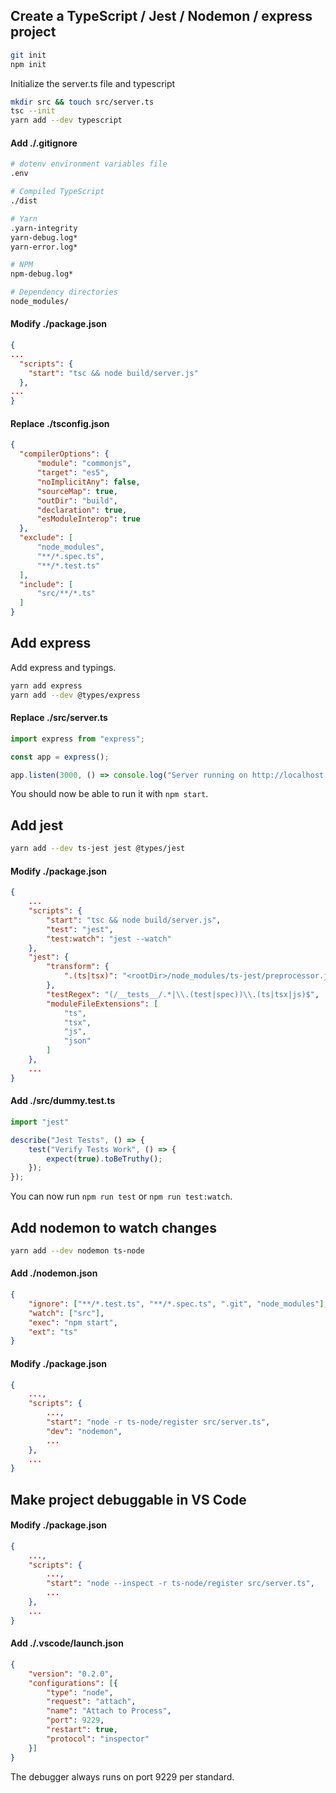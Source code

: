 ## Create a TypeScript / Jest / Nodemon / express project

```bash
git init
npm init
```

Initialize the server.ts file and typescript

```bash
mkdir src && touch src/server.ts
tsc --init
yarn add --dev typescript
```

#### Add ./.gitignore

```bash
# dotenv environment variables file
.env

# Compiled TypeScript
./dist

# Yarn
.yarn-integrity
yarn-debug.log*
yarn-error.log*

# NPM
npm-debug.log*

# Dependency directories
node_modules/
```

#### Modify ./package.json

```json
{
...
  "scripts": {
    "start": "tsc && node build/server.js"
  },
...
}
```

#### Replace ./tsconfig.json

```json
{
  "compilerOptions": {
      "module": "commonjs",
      "target": "es5",
      "noImplicitAny": false,
      "sourceMap": true,
      "outDir": "build",
      "declaration": true,
      "esModuleInterop": true
  },
  "exclude": [
      "node_modules",
      "**/*.spec.ts",
      "**/*.test.ts"
  ],
  "include": [
      "src/**/*.ts"
  ]
}
```

## Add express

Add express and typings.

```bash
yarn add express
yarn add --dev @types/express
```

#### Replace ./src/server.ts

```ts
import express from "express";

const app = express();

app.listen(3000, () => console.log("Server running on http://localhost:3000"));
```

You should now be able to run it with `npm start`.

## Add jest

```bash
yarn add --dev ts-jest jest @types/jest
```

#### Modify ./package.json

```json
{
	...
	"scripts": {
		"start": "tsc && node build/server.js",
		"test": "jest",
		"test:watch": "jest --watch"
	},
	"jest": {
		"transform": {
			".(ts|tsx)": "<rootDir>/node_modules/ts-jest/preprocessor.js"
		},
		"testRegex": "(/__tests__/.*|\\.(test|spec))\\.(ts|tsx|js)$",
		"moduleFileExtensions": [
			"ts",
			"tsx",
			"js",
			"json"
		]
	},
	...
}
```

#### Add ./src/dummy.test.ts

```ts
import "jest"

describe("Jest Tests", () => {
    test("Verify Tests Work", () => {
        expect(true).toBeTruthy();
    });
});
```

You can now run `npm run test` or `npm run test:watch`.

## Add nodemon to watch changes

```bash
yarn add --dev nodemon ts-node
```

#### Add ./nodemon.json

```json
{
    "ignore": ["**/*.test.ts", "**/*.spec.ts", ".git", "node_modules"],
    "watch": ["src"],
    "exec": "npm start",
    "ext": "ts"
}
```

#### Modify ./package.json

```json
{
	...,
	"scripts": {
		...,
		"start": "node -r ts-node/register src/server.ts",
		"dev": "nodemon",
		...
	},
	...
}
```

## Make project debuggable in VS Code

#### Modify ./package.json

```json
{
	...,
	"scripts": {
		...,
		"start": "node --inspect -r ts-node/register src/server.ts",
		...
	},
	...
}
```

#### Add ./.vscode/launch.json

```json
{
    "version": "0.2.0",
    "configurations": [{
        "type": "node",
        "request": "attach",
        "name": "Attach to Process",
        "port": 9229,
        "restart": true,
        "protocol": "inspector"
    }]
}
```

The debugger always runs on port 9229 per standard.